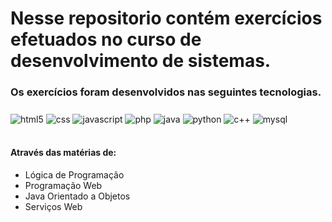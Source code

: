 # Nesse repositorio contém exercícios efetuados no curso de desenvolvimento de sistemas. 

### Os exercícios foram desenvolvidos nas seguintes tecnologias. <h3>

<div style"display: inline_block">
  <img align="center" alt="html5" src="https://img.shields.io/badge/HTML5-E34F26?style=for-the-badge&logo=html5&logoColor=white"</img>
  <img align="center" alt="css"   src="https://img.shields.io/badge/CSS3-1572B6?style=for-the-badge&logo=css3&logoColor=white"</img>
  <img align="center" alt="javascript" src="https://img.shields.io/badge/JavaScript-F7DF1E?style=for-the-badge&logo=javascript&logoColor=black"</img>
  <img align="center" alt="php"   src="https://img.shields.io/badge/PHP-777BB4?style=for-the-badge&logo=php&logoColor=white"</img>
  <img align="center" alt="java"  src="https://img.shields.io/badge/Java-ED8B00?style=for-the-badge&logo=java&logoColor=white"</img>
  <img align="center" alt="python"src="https://img.shields.io/badge/Python-3776AB?style=for-the-badge&logo=python&logoColor=white"</img>
  <img align="center" alt="c++"   src="https://img.shields.io/badge/C%2B%2B-00599C?style=for-the-badge&logo=c%2B%2B&logoColor=white"</img>
  <img align="center" alt="mysql" src="https://img.shields.io/badge/MySQL-00000F?style=for-the-badge&logo=mysql&logoColor=white"</img>
</div><br>

#### Através das matérias de: 
* Lógica de Programação   
* Programação Web
* Java Orientado a Objetos
* Serviços Web 
